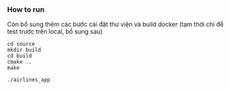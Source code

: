 ### How to run

Còn bổ sung thêm các bước cài đặt thư viện và build docker (tạm thời chỉ để test trước trên local, bổ sung sau)

```terminal
cd source
mkdir build
cd build
cmake ..
make
```

```terminal
./airlines_app
```